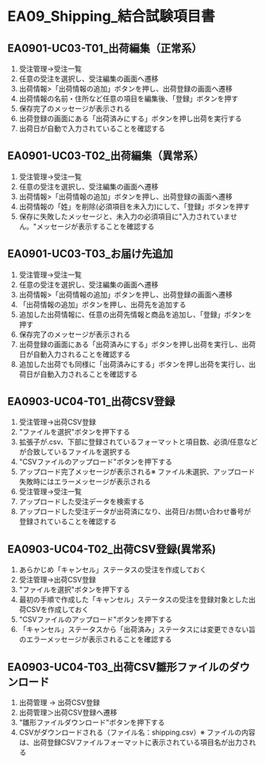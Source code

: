 # EA09_Shipping_結合試験項目書

## EA0901-UC03-T01_出荷編集（正常系）

1. 受注管理→受注一覧
1. 任意の受注を選択し、受注編集の画面へ遷移
1. 出荷情報>「出荷情報の追加」ボタンを押し、出荷登録の画面へ遷移
1. 出荷情報の名前・住所など任意の項目を編集後、「登録」ボタンを押す
1. 保存完了のメッセージが表示される
1. 出荷登録の画面にある「出荷済みにする」ボタンを押し出荷を実行する
1. 出荷日が自動で入力されていることを確認する

## EA0901-UC03-T02_出荷編集（異常系）

1. 受注管理→受注一覧
1. 任意の受注を選択し、受注編集の画面へ遷移
1. 出荷情報>「出荷情報の追加」ボタンを押し、出荷登録の画面へ遷移
1. 出荷情報の「姓」を削除(必須項目を未入力)にして、「登録」ボタンを押す
1. 保存に失敗したメッセージと、未入力の必須項目に"入力されていません。"メッセージが表示することを確認する

## EA0901-UC03-T03_お届け先追加

1. 受注管理→受注一覧
1. 任意の受注を選択し、受注編集の画面へ遷移
1. 出荷情報>「出荷情報の追加」ボタンを押し、出荷登録の画面へ遷移
1. 「出荷情報の追加」ボタンを押し、出荷先を追加する
1. 追加した出荷情報に、任意の出荷先情報と商品を追加し、「登録」ボタンを押す
1. 保存完了のメッセージが表示される
1. 出荷登録の画面にある「出荷済みにする」ボタンを押し出荷を実行し、出荷日が自動入力されることを確認する
1. 追加した出荷でも同様に「出荷済みにする」ボタンを押し出荷を実行し、出荷日が自動入力されることを確認する

## EA0903-UC04-T01_出荷CSV登録

1. 受注管理→出荷CSV登録
1. "ファイルを選択"ボタンを押下する
1. 拡張子が.csv、下部に登録されているフォーマットと項目数、必須/任意などが合致しているファイルを選択する
1. "CSVファイルのアップロード"ボタンを押下する
1. アップロード完了メッセージが表示される※ ファイル未選択、アップロード失敗時にはエラーメッセージが表示される
1. 受注管理→受注一覧
1. アップロードした受注データを検索する
1. アップロードした受注データが出荷済になり、出荷日/お問い合わせ番号が登録されていることを確認する

## EA0903-UC04-T02_出荷CSV登録(異常系)

1. あらかじめ「キャンセル」ステータスの受注を作成しておく
1. 受注管理→出荷CSV登録
1. "ファイルを選択"ボタンを押下する
1. 最初の手順で作成した「キャンセル」ステータスの受注を登録対象とした出荷CSVを作成しておく
1. "CSVファイルのアップロード"ボタンを押下する
1. 「キャンセル」ステータスから「出荷済み」ステータスには変更できない旨のエラーメッセージが表示されることを確認する

## EA0903-UC04-T03_出荷CSV雛形ファイルのダウンロード

1. 出荷管理 → 出荷CSV登録
1. 出荷管理＞出荷CSV登録へ遷移
1. "雛形ファイルダウンロード"ボタンを押下する
1. CSVがダウンロードされる（ファイル名：shipping.csv）※ ファイルの内容は、出荷登録CSVファイルフォーマットに表示されている項目名が出力される
